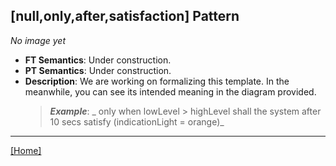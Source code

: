 ## [null,only,after,satisfaction] Pattern
_No image yet_
 * **FT Semantics**: Under construction.
 * **PT Semantics**: Under construction.
 * **Description**: We are working on formalizing this template. In the meanwhile, you can see its intended meaning in the diagram provided.
   > **_Example_**: _ only when lowLevel > highLevel shall the system  after 10 secs satisfy (indicationLight = orange)_   
***
[[Home]](../semantics.md)